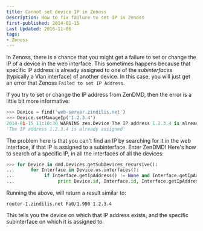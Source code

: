 ```yaml
---
title: Cannot set device IP in Zenoss
Description: How to fix failure to set IP in Zenoss
first-published: 2014-01-15
Last Updated: 2016-11-06
tags:
- Zenoss
---
```


In Zenoss, there is a chance that you might get a failure to set or change the IP of a device in the web interface.
This sometimes happens because that specific IP address is already assigned to one of the *subinterfaces* (typically a
Vlan interface) of another device. In this case, you will just get an error that Zenoss `Failed to set IP Address`. 

If you try to set or change the IP address from ZenDMD, then the error is a little bit more informative:

```python
>>> Device = find('web-server.zindilis.net')
>>> Device.setManageIp('1.2.3.4')
2014-01-15 11:18:30 WARNING zen.Device The IP address 1.2.3.4 is already assigned
'The IP address 1.2.3.4 is already assigned'
```

The problem here is that you can't find an IP by searching for it in the web interface, if that IP is assigned to a
subinterface. Enter ZenDMD! Here's how to search of a specific IP, in all the interfaces of all the devices:

```python
>>> for Device in dmd.Devices.getSubDevices_recursive():
...      for Interface in Device.os.interfaces(): 
...           if Interface.getIpAddress() != None and Interface.getIpAddress().startswith('1.2.3.4'):
...                print Device.id, Interface.id, Interface.getIpAddress()
```

Running the above, will return a result similar to:

    router-1.zindilis.net Fa0/1.900 1.2.3.4

This tells you the device on which that IP address exists, and the specific subinterface on which it is assigned to.
